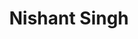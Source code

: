 ---
layout: about
inline: true
group: Masters Students
group_rank: 3
group_order: 1

title: Nishant Singh
description: Profile of Nishant Singh, Master
lastname: Singh
publications: 'author^=*Singh'

teaser: >
    Nishant Singh is a Master’s student at DePaul University’s School of Computing, focusing on gate mechanisms in deep neural networks.
    
profile:
    name: Nishant Singh
    position: Masters Student @ DePaul, 11/2024 - Present
    align: right
    image: nishant.jpeg
    email: nsingh28@depaul.edu
    linkedin: nishantsinghh
    # interest: Gate mechnisms in deep neural networks
    # address: >
    #     CDM 712<br />
    #     243 South Wabash Avenue<br />
    #     Chicago, IL 60604
---